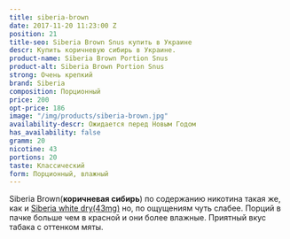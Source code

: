 ```yaml
---
title: siberia-brown
date: 2017-11-20 11:23:00 Z
position: 21
title-seo: Siberia Brown Snus купить в Украине
descr: Купить коричневую сибирь в Украине.
product-name: Siberia Brown Portion Snus
product-alt: Siberia Brown Portion Snus
strong: Очень крепкий
brand: Siberia
composition: Порционный
price: 200
opt-price: 186
image: "/img/products/siberia-brown.jpg"
availability-descr: Ожидается перед Новым Годом
has_availability: false
gramm: 20
nicotine: 43
portions: 20
taste: Классический
form: Порционный, влажный
---
```


Siberia Brown(**коричневая сибирь**) по содержанию никотина такая же, как и [Siberia white dry(43mg)](/siberia-white) но, по ощущениям чуть слабее. Порций в пачке больше чем в красной и они более влажные. 
Приятный вкус табака с оттенком мяты.